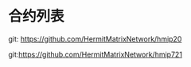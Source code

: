 # 合约列表

git: https://github.com/HermitMatrixNetwork/hmip20

git:https://github.com/HermitMatrixNetwork/hmip721

